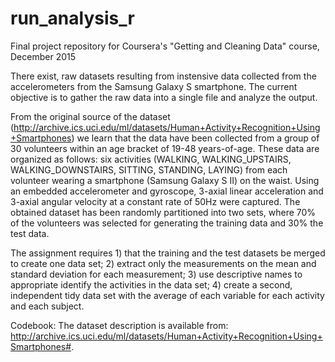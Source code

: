 # run_analysis_r
Final project repository for Coursera's "Getting and Cleaning Data" course, December 2015

There exist, raw datasets resulting from instensive data collected from the accelerometers from the Samsung Galaxy S smartphone. The current objective is to gather the raw data into a single file and analyze the output.

From the original source of the dataset (http://archive.ics.uci.edu/ml/datasets/Human+Activity+Recognition+Using+Smartphones) we learn that the data have been collected from a group of 30 volunteers within an age bracket of 19-48 years-of-age. These data are organized as follows:  six activities (WALKING, WALKING_UPSTAIRS, WALKING_DOWNSTAIRS, SITTING, STANDING, LAYING) from each volunteer wearing a smartphone (Samsung Galaxy S II) on the waist. Using an embedded accelerometer and gyroscope, 3-axial linear acceleration and 3-axial angular velocity at a constant rate of 50Hz were captured. The obtained dataset has been randomly partitioned into two sets, where 70% of the volunteers was selected for generating the training data and 30% the test data.

The assignment requires 1) that the training and the test datasets be merged to create one data set; 2) extract only the measurements on the mean and standard deviation for each measurement; 3) use descriptive names to appropriate identify the activities in the data set; 4) create a second, independent tidy data set with the average of each variable for each activity and each subject.

Codebook: The dataset description is available from: http://archive.ics.uci.edu/ml/datasets/Human+Activity+Recognition+Using+Smartphones#.
